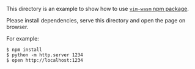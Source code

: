 This directory is an example to show how to use [`vim-wasm` npm package](https://www.npmjs.com/package/vim-wasm).

Please install dependencies, serve this directory and open the page on browser.

For example:

```
$ npm install
$ python -m http.server 1234
$ open http://localhost:1234
```

